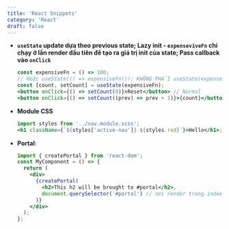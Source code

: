 ```yaml
---
title: 'React Snippets'
category: 'React'
draft: false
---
```


- **`useState` update dựa theo previous state; Lazy init - `expenseviveFn` chỉ chạy ở lần render đầu tiên để tạo ra giá trị init của state; Pass callback vào `onClick`**

  ```jsx
  const expensiveFn = () => 100;
  // Hoặc useState(() => expensiveFn()); KHÔNG PHẢI useState(expenseiveFn())
  const [count, setCount] = useState(expensiveFn);
  <button onClick={() => setCount(0)}>Reset</button> // Normal
  <button onClick={() => setCount((prev) => prev + 1)}>{count}</button>; // Theo prev state
  ```

- **Module CSS**

  ```jsx
  import styles from '../nav.module.scss';
  <h1 className={`${styles['active-nav']} ${styles.red}`}>Hello</h1>;
  ```

- **Portal**:

  ```jsx
  import { createPortal } from 'react-dom';
  const MyComponent = () => {
    return (
      <div>
        {createPortal(
          <h2>This h2 will be brought to #portal</h2>,
          document.querySelector('#portal') // nơi render trong index.html
        )}
      </div>
    );
  };
  ```
